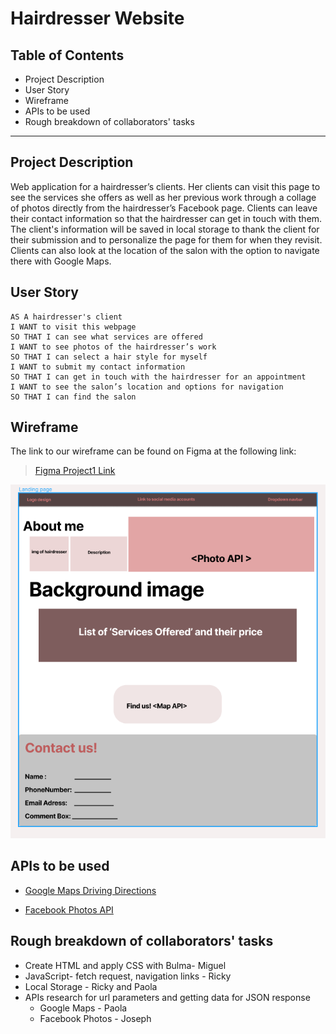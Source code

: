 # Hairdresser Website

## Table of Contents

*  Project Description
*  User Story
*  Wireframe
*  APIs to be used
*  Rough breakdown of collaborators' tasks

---

## Project Description

Web application for a hairdresser’s clients. Her clients can visit this page to see the services she offers as well as her previous work through a collage of photos directly from the hairdresser’s Facebook page. Clients can leave their contact information so that the hairdresser can get in touch with them. The client's information will be saved in local storage to thank the client for their submission and to personalize the page for them for when they revisit. Clients can also look at the location of the salon with the option to navigate there with Google Maps. 


## User Story

```
AS A hairdresser's client
I WANT to visit this webpage
SO THAT I can see what services are offered
I WANT to see photos of the hairdresser’s work
SO THAT I can select a hair style for myself
I WANT to submit my contact information 
SO THAT I can get in touch with the hairdresser for an appointment
I WANT to see the salon’s location and options for navigation 
SO THAT I can find the salon
```

## Wireframe

The link to our wireframe can be found on Figma at the following link:
> [Figma Project1 Link](https://www.figma.com/file/CQvJu55Ah4v6Tz9nYmuzbH/Project-1?node-id=0%3A1)

![Screenshot of our Hairdresser Website ](./assets/images/project1_figma.png)

## APIs to be used

* [Google Maps Driving Directions ](https://developers.google.com/maps/documentation/javascript/overview)

* [Facebook Photos API](https://developers.facebook.com/docs/graph-api/reference/album/photos/)

## Rough breakdown of collaborators' tasks

* Create HTML and apply CSS with Bulma- Miguel
* JavaScript- fetch request, navigation links - Ricky
* Local Storage - Ricky and Paola
* APIs research for url parameters and getting data for JSON response
    * Google Maps - Paola
    * Facebook Photos - Joseph

